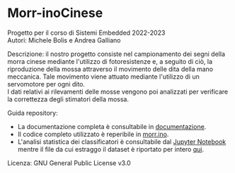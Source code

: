 # Morr-inoCinese

Progetto per il corso di Sistemi Embedded 2022-2023  
Autori: Michele Bolis e Andrea Galliano  

Descrizione: il nostro progetto consiste nel campionamento dei segni della morra cinese mediante l'utilizzo di fotoresistenze e, a seguito di ciò, la riproduzione della mossa attraverso il movimento delle dita della mano meccanica. Tale movimento viene attuato mediante l'utilizzo di un servomotore per ogni dito.  
I dati relativi ai rilevamenti delle mosse vengono poi analizzati per verificare la correttezza degli stimatori della mossa.

Guida repository:

- La documentazione completa è consultabile in [documentazione](documentation/documentazione.md).
- Il codice completo utilizzato è reperibile in [morr.ino](morr/morr.ino).
- L'analisi statistica dei classificatori è consultabile dal [Jupyter Notebook](statistiche/stats.ipynb) mentre il file da cui estraggo il dataset è riportato per intero [qui](statistiche/log.txt).

Licenza: GNU General Public License v3.0  
